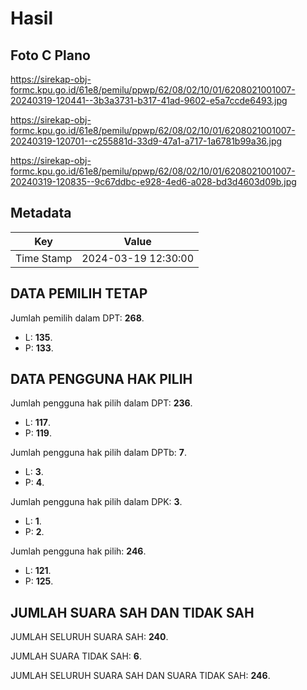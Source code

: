 # Hasil

## Foto C Plano

https://sirekap-obj-formc.kpu.go.id/61e8/pemilu/ppwp/62/08/02/10/01/6208021001007-20240319-120441--3b3a3731-b317-41ad-9602-e5a7ccde6493.jpg

https://sirekap-obj-formc.kpu.go.id/61e8/pemilu/ppwp/62/08/02/10/01/6208021001007-20240319-120701--c255881d-33d9-47a1-a717-1a6781b99a36.jpg

https://sirekap-obj-formc.kpu.go.id/61e8/pemilu/ppwp/62/08/02/10/01/6208021001007-20240319-120835--9c67ddbc-e928-4ed6-a028-bd3d4603d09b.jpg


## Metadata

| Key        | Value               |
| ---------- | ------------------- |
| Time Stamp | 2024-03-19 12:30:00 |


## DATA PEMILIH TETAP

Jumlah pemilih dalam DPT: **268**.
 * L: **135**.
 * P: **133**.

## DATA PENGGUNA HAK PILIH

Jumlah pengguna hak pilih dalam DPT: **236**.
 * L: **117**.
 * P: **119**.

Jumlah pengguna hak pilih dalam DPTb: **7**.
 * L: **3**.
 * P: **4**.

Jumlah pengguna hak pilih dalam DPK: **3**.
 * L: **1**.
 * P: **2**.

Jumlah pengguna hak pilih: **246**.
 * L: **121**.
 * P: **125**.

## JUMLAH SUARA SAH DAN TIDAK SAH

JUMLAH SELURUH SUARA SAH: **240**.

JUMLAH SUARA TIDAK SAH: **6**.

JUMLAH SELURUH SUARA SAH DAN SUARA TIDAK SAH: **246**.


